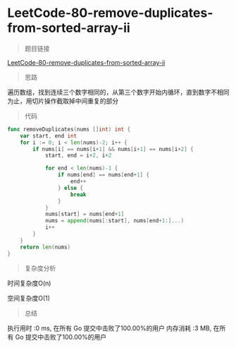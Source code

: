 # LeetCode-80-remove-duplicates-from-sorted-array-ii

> 题目链接

[LeetCode-80-remove-duplicates-from-sorted-array-ii](https://leetcode-cn.com/problems/remove-duplicates-from-sorted-array-ii/)

> 思路

遍历数组，找到连续三个数字相同的，从第三个数字开始内循环，直到数字不相同为止，用切片操作截取掉中间重复的部分

> 代码

```go
func removeDuplicates(nums []int) int {
	var start, end int
	for i := 0; i < len(nums)-2; i++ {
		if nums[i] == nums[i+1] && nums[i+1] == nums[i+2] {
			start, end = i+2, i+2

			for end < len(nums)-1 {
				if nums[end] == nums[end+1] {
					end++
				} else {
					break
				}
			}
			nums[start] = nums[end+1]
			nums = append(nums[:start], nums[end+1:]...)
			i++
		}
	}
	return len(nums)
}
```

> 复杂度分析

时间复杂度O(n)

空间复杂度O(1)

> 总结

执行用时 :0 ms, 在所有 Go 提交中击败了100.00%的用户
内存消耗 :3 MB, 在所有 Go 提交中击败了100.00%的用户


